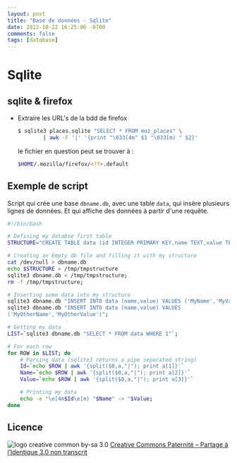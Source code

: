 ```yaml
---
layout: post
title: "Base de données - Sqlite"
date: 2012-10-22 16:25:06 -0700
comments: false
tags: [database]
---
```

	
# Sqlite

## sqlite & firefox

* Extraire les URL's de la bdd de firefox

	```bash
	$ sqlite3 places.sqlite "SELECT * FROM moz_places" \
			| awk -F '|' '{print "\033[4m" $1 "\033[m) " $2}'
	```

	le fichier en question peut se trouver à :

	```bash
	$HOME/.mozilla/firefox/<??>.default
	```

## Exemple de script

Script qui crée une base `dbname.db`, avec une table `data`, qui insère plusieurs lignes de données.
Et qui affiche des données à partir d'une requête.

```bash
#!/bin/bash

# Defining my databse first table
STRUCTURE="CREATE TABLE data (id INTEGER PRIMARY KEY,name TEXT,value TEXT);";

# Creating an Empty db file and filling it with my structure
cat /dev/null > dbname.db
echo $STRUCTURE > /tmp/tmpstructure
sqlite3 dbname.db < /tmp/tmpstructure;
rm -f /tmp/tmpstructure;

# Inserting some data into my structure
sqlite3 dbname.db "INSERT INTO data (name,value) VALUES ('MyName','MyValue')";
sqlite3 dbname.db "INSERT INTO data (name,value) VALUES
('MyOtherName','MyOtherValue')";

# Getting my data
LIST=`sqlite3 dbname.db "SELECT * FROM data WHERE 1"`;

# For each row
for ROW in $LIST; do
	# Parsing data (sqlite3 returns a pipe separated string)
	Id=`echo $ROW | awk '{split($0,a,"|"); print a[1]}'`
	Name=`echo $ROW | awk '{split($0,a,"|"); print a[2]}'`
	Value=`echo $ROW | awk '{split($0,a,"|"); print a[3]}'`

	# Printing my data
	echo -e "\e[4m$Id\e[m) "$Name" -> "$Value;
done
```

## Licence

![logo creative common by-sa 3.0](http://i.creativecommons.org/l/by-sa/3.0/88x31.png)
[Creative Commons Paternité – Partage à l’Identique 3.0 non transcrit](http://creativecommons.org/licenses/by-sa/3.0/)
